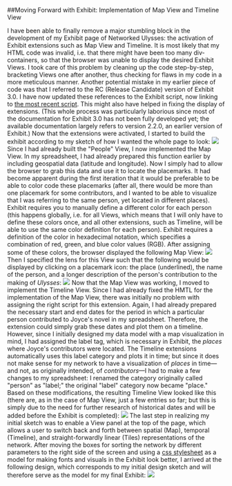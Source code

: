 ##Moving Forward with Exhibit: Implementation of Map View and Timeline View

I have been able to finally remove a major stumbling block in the development of my Exhibit page of Networked Ulysses: the activation of Exhibit extensions such as Map View and Timeline. It is most likely that my HTML code was invalid, i.e. that there might have been too many div-containers, so that the browser was unable to display the desired Exhibit Views. I took care of this problem by cleaning up the code step-by-step, bracketing Views one after another, thus checking for flaws in my code in a more meticulous manner. Another potential mistake in my earlier piece of code was that I referred to the RC (Release Candidate) version of Exhibit 3.0. I have now updated these references to the Exhibit script, now linking to [the most recent script](http://api.simile-widgets.org/exhibit/3.0.0). This might also have helped in fixing the display of extensions. (This whole process was particularly laborious since most of the documentation for Exhibit 3.0 has not been fully developed yet; the available documentation largely refers to version 2.2.0, an earlier version of Exhibit.) 
Now that the extensions were activated, I started to build the exhibit according to my sketch of how I wanted the whole page to look:
![](https://dl.dropbox.com/u/11381261/NetworkedUlyssesSketch.jpg)
Since I had already built the "People" View, I now implemented the Map View. In my spreadsheet, I had already prepared this function earlier by including geospatial data (latitude and longitude). Now I simply had to allow the browser to grab this data and use it to locate the placemarks. It had become apparent during the first iteration that it would be preferable to be able to color code these placemarks (after all, there would be more than one placemark for some contributors, and I wanted to be able to visualize that I was referring to the same person, yet located in different places). Exhibit requires you to manually define a different color for each person (this happens globally, i.e. for all Views, which means that I will only have to define these colors once, and all other extensions, such as Timeline, will be able to use the same color definition for each person). Exhibit requires a definition of the color in hexadecimal notation, which specifies a combination of red, green, and blue color values (RGB). After assigning some of these colors, the browser displayed the following Map View:
![](https://dl.dropbox.com/u/11381261/MapView.png)         
Then I specified the lens for this View such that the following would be displayed by clicking on a placemark icon: the place (underlined), the name of the person, and a longer description of the person's contribution to the making of *Ulysses*: 
![](https://dl.dropbox.com/u/11381261/mapview2.png)
Now that the Map View was working, I moved to implement the Timeline View. Since I had already fixed the HMTL for the implementation of the Map View, there was initially no problem with assigning the right script for this extension. Again, I had already prepared the necessary start and end dates for the period in which a particular person contributed to Joyce's novel in my spreadsheet. Therefore, the extension could simply grab these dates and plot them on a timeline. However, since I initially designed my data model with a map visualization in mind, I had assigned the label tag, which is necessary in Exhibit, the *places* where Joyce's contributors were located. The Timeline extensions automatically uses this label category and plots it in time; but since it does not make sense for my network to have a visualization of *places* in time—and not, as originally intended, of *contributors*—I had to make a few changes to my spreadsheet: I renamed the category originally called "person" as "label;" the original "label" category now became "place." Based on these modifications, the resulting Timeline View looked like this (there are, as in the case of Map View, just a few entries so far; but this is simply due to the need for further research of historical dates and will be added before the Exhibit is completed):
![](https://dl.dropbox.com/u/11381261/TimelineView.png)
The last step in realizing my initial sketch was to enable a View panel at the top of the page, which allows a user to switch back and forth between spatial (Map), temporal (Timeline), and straight-forwardly linear (Tiles) representations of the network. After moving the boxes for sorting the network by different parameters to the right side of the screen and using a [css stylesheet](http://www.blueprintcss.org/blueprint/screen.css) as a model for making fonts and visuals in the Exhibit look better, I arrived at the following design, which corresponds to my initial design sketch and will therefore serve as the model for my final Exhibit:
![](https://dl.dropbox.com/u/11381261/ModelExhibit.png)
       
